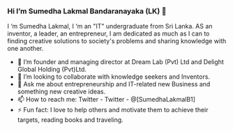 ### Hi I’m Sumedha Lakmal Bandaranayaka (LK) 👋

I ‘m Sumedha Lakmal, I ‘m an "IT" undergraduate from Sri Lanka. AS an inventor, a leader, an entrepreneur, I am dedicated as much as I can to finding creative solutions to society's problems and sharing knowledge with one another.


- 🔭 I’m founder and managing director at Dream Lab (Pvt) Ltd and Delight Global Holding (Pvt)Ltd.
- 👯 I’m looking to collaborate with knowledge seekers and Inventors.
- 💬 Ask me about entrepreneurship and IT-related new Business and something new creative ideas.
- 📫 How to reach me: Twitter - Twitter - @[SumedhaLakmalB1]
- ⚡ Fun fact: I love to help others and motivate them to achieve their targets, reading books and traveling.

